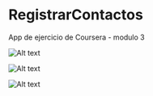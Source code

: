 # RegistrarContactos
App de ejercicio de Coursera - modulo 3

![Alt text](https://github.com/mbarrios91/RegistrarContactos/blob/master/app/src/main/res/drawable/registrar.png "primera pantalla")

![Alt text](https://github.com/mbarrios91/RegistrarContactos/blob/master/app/src/main/res/drawable/Detalles_contacto.png "segunda pantalla")

![Alt text](https://github.com/mbarrios91/RegistrarContactos/blob/master/app/src/main/res/drawable/Contacto.png "tercera pantalla")
